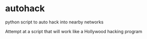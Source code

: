 # autohack
python script to auto hack into nearby networks

Attempt at a script that will work like a Hollywood hacking program

